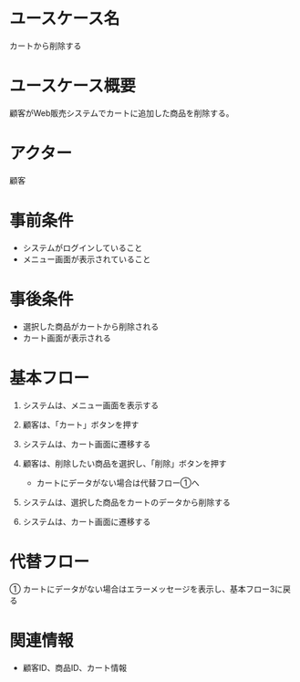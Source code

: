 # ユースケース名
カートから削除する

# ユースケース概要
顧客がWeb販売システムでカートに追加した商品を削除する。

# アクター
顧客

# 事前条件
- システムがログインしていること
- メニュー画面が表示されていること

# 事後条件
- 選択した商品がカートから削除される
- カート画面が表示される

# 基本フロー
1. システムは、メニュー画面を表示する
2. 顧客は、「カート」ボタンを押す
3. システムは、カート画面に遷移する
4. 顧客は、削除したい商品を選択し、「削除」ボタンを押す  
   - カートにデータがない場合は代替フロー①へ

5. システムは、選択した商品をカートのデータから削除する
6. システムは、カート画面に遷移する

# 代替フロー
① カートにデータがない場合はエラーメッセージを表示し、基本フロー3に戻る

# 関連情報
- 顧客ID、商品ID、カート情報
